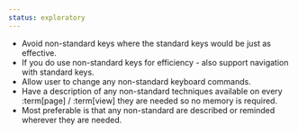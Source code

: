```yaml
---
status: exploratory
---
```


- Avoid non-standard keys where the standard keys would be just as effective.
- If you do use non-standard keys for efficiency - also support navigation with standard keys.
- Allow user to change any non-standard keyboard commands.
- Have a description of any non-standard techniques available on every :term[page] / :term[view] they are needed so no memory is required.
- Most preferable is that any non-standard are described or reminded wherever they are needed. 
